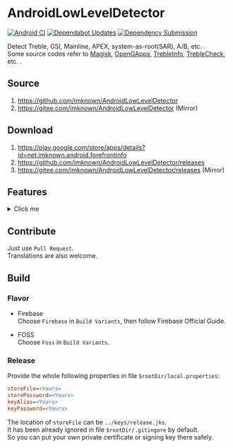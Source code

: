 # AndroidLowLevelDetector

[![Android CI](https://github.com/imknown/AndroidLowLevelDetector/actions/workflows/android-ci.yml/badge.svg)](https://github.com/imknown/AndroidLowLevelDetector/actions/workflows/android-ci.yml)
[![Dependabot Updates](https://github.com/imknown/AndroidLowLevelDetector/actions/workflows/dependabot/dependabot-updates/badge.svg)](https://github.com/imknown/AndroidLowLevelDetector/actions/workflows/dependabot/dependabot-updates)
[![Dependency Submission](https://github.com/imknown/AndroidLowLevelDetector/actions/workflows/dependency-submission.yml/badge.svg)](https://github.com/imknown/AndroidLowLevelDetector/actions/workflows/dependency-submission.yml)

Detect Treble, GSI, Mainline, APEX, system-as-root(SAR), A/B, etc. .  
Some source codes refer to [Magisk][Magisk], [OpenGApps][OpenGApps], [TrebleInfo][TrebleInfo], [TrebleCheck][TrebleCheck], etc. .

[Magisk]:https://github.com/topjohnwu/Magisk
[OpenGApps]:https://github.com/opengapps/opengapps
[TrebleInfo]:https://github.com/penn5/TrebleCheck
[TrebleCheck]:https://github.com/kevintresuelo/treble

## Source
1. https://github.com/imknown/AndroidLowLevelDetector
1. https://gitee.com/imknown/AndroidLowLevelDetector (Mirror)

## Download
1. https://play.google.com/store/apps/details?id=net.imknown.android.forefrontinfo
1. https://github.com/imknown/AndroidLowLevelDetector/releases
1. https://gitee.com/imknown/AndroidLowLevelDetector/releases (Mirror)

## Features
<details>
<summary>Click me</summary>

- Detect Android version
- Detect Android Build Id version
- Detect Android security patch level
- Detect Vendor security patch level
- Detect Project Mainline module version (Google Play system update)
- Detect Linux kernel
- Detect A/B or A-Only
- Detect Dynamic Partitions
- Detect Dynamic System Update(DSU)
- Detect Project Treble
- Detect GSI compatibility
- Detect Binder bitness
- Detect Process/VM architecture
- Detect Vendor NDK
- Detect System-as-root
- Detect (flattened) APEX
- Detect Toybox
- Detect WebView implement
- Detect outdatedTargetSdkVersion apk
- Dark mode supported
- Online/offline mode (fetching data from remote server or local)
- MultiWindow/FreeForm/Foldable/Landscape supported
- Etc.

</details>

## Contribute
Just use `Pull Request`.  
Translations are also welcome.

## Build
### Flavor
- Firebase  
Choose `Firebase` in `Build Variants`, then follow Firebase Official Guide.

- FOSS  
Choose `Foss` in `Build Variants`.

### Release
Provide the whole following properties in file `$rootDir/local.properties`:

``` ini
storeFile=<Yours>
storePassword=<Yours>
keyAlias=<Yours>
keyPassword=<Yours>
```

The location of `storeFile` can be `../keys/release.jks`.  
It has been already ignored in file `$rootDir/.gitingore` by default.  
So you can put your own private certificate or signing key there safely.
